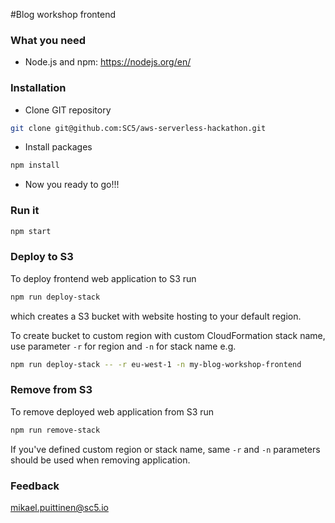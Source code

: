 #Blog workshop frontend

### What you need
* Node.js and npm: https://nodejs.org/en/


### Installation
* Clone GIT repository
```bash
git clone git@github.com:SC5/aws-serverless-hackathon.git
```
* Install packages
```bash
npm install
```
* Now you ready to go!!!

### Run it
```bash
npm start
```

### Deploy to S3
To deploy frontend web application to S3 run
```bash
npm run deploy-stack
```
which creates a S3 bucket with website hosting to your default region.

To create bucket to custom region with custom CloudFormation stack name, 
use parameter `-r` for region and `-n` for stack name e.g.

```bash
npm run deploy-stack -- -r eu-west-1 -n my-blog-workshop-frontend
```

### Remove from S3
To remove deployed web application from S3 run 

```bash
npm run remove-stack
```

If you've defined custom region or stack name, same `-r` and `-n` parameters
should be used when removing application.

### Feedback
mikael.puittinen@sc5.io